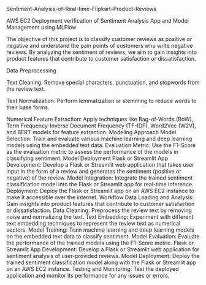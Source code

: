Sentiment-Analysis-of-Real-time-Flipkart-Product-Reviews

AWS EC2 Deployment verification of Sentiment Analysis App and Model Management using MLFlow

The objective of this project is to classify customer reviews as positive or negative and understand the pain points of customers who write negative reviews. By analyzing the sentiment of reviews, we aim to gain insights into product features that contribute to customer satisfaction or dissatisfaction.


Data Preprocessing


Text Cleaning: Remove special characters, punctuation, and stopwords from the review text.


Text Normalization: Perform lemmatization or stemming to reduce words to their base forms.


Numerical Feature Extraction: Apply techniques like Bag-of-Words (BoW), Term Frequency-Inverse Document Frequency (TF-IDF), Word2Vec (W2V), and BERT models for feature extraction.
Modeling Approach
Model Selection: Train and evaluate various machine learning and deep learning models using the embedded text data.
Evaluation Metric: Use the F1-Score as the evaluation metric to assess the performance of the models in classifying sentiment.
Model Deployment
Flask or Streamlit App Development: Develop a Flask or Streamlit web application that takes user input in the form of a review and generates the sentiment (positive or negative) of the review.
Model Integration: Integrate the trained sentiment classification model into the Flask or Streamlit app for real-time inference.
Deployment: Deploy the Flask or Streamlit app on an AWS EC2 instance to make it accessible over the internet.
Workflow
Data Loading and Analysis: Gain insights into product features that contribute to customer satisfaction or dissatisfaction.
Data Cleaning: Preprocess the review text by removing noise and normalizing the text.
Text Embedding: Experiment with different text embedding techniques to represent the review text as numerical vectors.
Model Training: Train machine learning and deep learning models on the embedded text data to classify sentiment.
Model Evaluation: Evaluate the performance of the trained models using the F1-Score metric.
Flask or Streamlit App Development: Develop a Flask or Streamlit web application for sentiment analysis of user-provided reviews.
Model Deployment: Deploy the trained sentiment classification model along with the Flask or Streamlit app on an AWS EC2 instance.
Testing and Monitoring: Test the deployed application and monitor its performance for any issues or errors.
